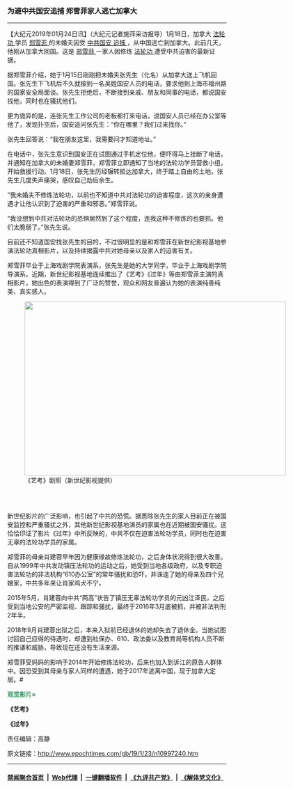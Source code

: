 ### 为避中共国安追捕 郑雪菲家人逃亡加拿大
------------------------

<p>
 【大纪元2019年01月24日讯】（大纪元记者施萍采访报导）1月18日，加拿大
 <a href="http://www.epochtimes.com/gb/tag/%E6%B3%95%E8%BD%AE%E5%8A%9F.html">
  法轮功
 </a>
 学员
 <a href="http://www.epochtimes.com/gb/tag/%E9%83%91%E9%9B%AA%E8%8F%B2.html">
  郑雪菲
 </a>
 的未婚夫因受
 <a href="http://www.epochtimes.com/gb/tag/%E4%B8%AD%E5%85%B1%E5%9B%BD%E5%AE%89.html">
  中共国安
 </a>
 <a href="http://www.epochtimes.com/gb/tag/%E8%BF%BD%E6%8D%95.html">
  追捕
 </a>
 ，从中国逃亡到加拿大。此前几天，他刚从加拿大回国。这是
 <a href="http://www.epochtimes.com/gb/tag/%E9%83%91%E9%9B%AA%E8%8F%B2.html">
  郑雪菲
 </a>
 一家人因修炼
 <a href="http://www.epochtimes.com/gb/tag/%E6%B3%95%E8%BD%AE%E5%8A%9F.html">
  法轮功
 </a>
 遭受中共迫害的最新证据。
</p>
<p>
 据郑雪菲介绍，她于1月15日刚刚把未婚夫张先生（化名）从加拿大送上飞机回国。张先生下飞机后不久就接到一名吴姓国安人员的电话，要求他到上海市福州路的国家安全局面谈。张先生拒绝后，不断接到亲戚、朋友和同事的电话，都说国安找他，同时也在骚扰他们。
</p>
<p>
 更为诡异的是，连张先生工作公司的老板都打来电话，说国安人员已经在办公室等他了，发现扑空后，国安追问张先生：“你在哪里？我们过来找你。”
</p>
<p>
 张先生回答说：“我在朋友这里，我需要问才知道地址。”
</p>
<p>
 在电话中，张先生意识到国安正在试图通过手机定位他，便吓得马上挂断了电话，并通知在加拿大的未婚妻郑雪菲，郑雪菲立即通知了当地的法轮功学员营救小组，开始救援行动。1月18日，张先生历经辗转抵达加拿大，终于踏上自由的土地，张先生几度失声痛哭，感叹自己劫后余生。
</p>
<p>
 “我未婚夫不修炼法轮功，以前也不知道中共对法轮功的迫害程度，这次的亲身遭遇才让他认识到了迫害的严重和邪恶。”郑雪菲说。
</p>
<p>
 “我没想到中共对法轮功的恐惧居然到了这个程度，连我这种不修炼的也要抓。他们太脆弱了。”张先生说。
</p>
<p>
 目前还不知道国安找张先生的目的，不过很明显的是和郑雪菲在新世纪影视基地参演法轮功真相影片，以及持续揭露中共对她母亲以及家人的迫害有关。
</p>
<p>
 郑雪菲毕业于上海戏剧学院表演系，张先生是她的大学同学，毕业于上海戏剧学院导演系。近期，新世纪影视基地连续推出了《艺考》《过年》等由郑雪菲主演的真相影片，她出色的表演得到了广泛的赞誉，观众和网友普遍认为她的表演纯善纯美、真实感人。
</p>
<figure class="wp-caption aligncenter" id="attachment_10893817" style="width: 600px">
 <a href="http://i.epochtimes.com/assets/uploads/2018/12/156d827ec25b44a8_ttl7day3gU_____.jpg">
  <img alt="" class="wp-image-10893817 size-large" height="400" src="http://i.epochtimes.com/assets/uploads/2018/12/156d827ec25b44a8_ttl7day3gU_____-600x400.jpg" width="600"/>
 </a>
 <br/><figcaption class="wp-caption-text">
  《艺考》剧照（新世纪影视提供）
 </figcaption><br/>
</figure><br/>
<p>
 新世纪影片的广泛影响，也引起了中共的恐慌。据悉除张先生的家人目前正在被国安监控和严重骚扰之外，其他新世纪影视基地演员的家属也在近期被国安骚扰。这恰恰印证了影片《过年》中所反映的，中共不仅在迫害法轮功学员，同时也在迫害无辜的法轮功学员的家属。
</p>
<p>
 郑雪菲的母亲肖建蓉早年因为健康缘故修炼法轮功，之后身体状况得到很大改善。自从1999年中共发动镇压法轮功的运动之后，她受到当地各级政府，以及专职迫害法轮功的非法机构“610办公室”的常年骚扰和恐吓，并诛连了她的母亲及四个兄嫂家，中共多年来让肖家鸡犬不宁。
</p>
<p>
 2015年5月，肖建蓉向中共“两高”状告了镇压无辜法轮功学员的元凶江泽民，之后受到当地公安的严密监视、跟踪和骚扰，最终于2016年3月底被抓，并被非法判刑2年半。
</p>
<p>
 2018年9月肖建蓉出狱之后，本来入狱前已经退休的她却失去了退休金。当她试图讨回自己应得的待遇时，却遭到社保办、610、政法委以及教育局等机构人员不断的推诿和威胁，导致现在还没有生活来源。
</p>
<p>
 郑雪菲受妈妈的影响于2014年开始修炼法轮功，后来也加入到诉江的原告人群体中。因恐受到其母亲与家人同样的遭遇，她于2017年逃离中国，现于加拿大定居。#
</p>
<p>
 <strong>
  <span style="color: #339966;">
   观赏影片»
  </span>
 </strong>
</p>
<p>
 <strong>
  《艺考》
 </strong>
</p>
<p>
 <center>
 </center>
 <strong>
  《过年》
 </strong>
</p>
<p>
 <center>
 </center>
 责任编辑：高静
</p>

原文链接：http://www.epochtimes.com/gb/19/1/23/n10997240.htm


------------------------
#### [禁闻聚合首页](https://github.com/gfw-breaker/banned-news/blob/master/README.md) &nbsp;|&nbsp; [Web代理](https://github.com/gfw-breaker/open-proxy/blob/master/README.md) &nbsp;|&nbsp; [一键翻墙软件](https://github.com/gfw-breaker/nogfw/blob/master/README.md) &nbsp;|&nbsp; [《九评共产党》](https://github.com/gfw-breaker/9ping.md/blob/master/README.md#九评之一评共产党是什么) &nbsp;|&nbsp; [《解体党文化》](https://github.com/gfw-breaker/jtdwh.md/blob/master/README.md#绪论)